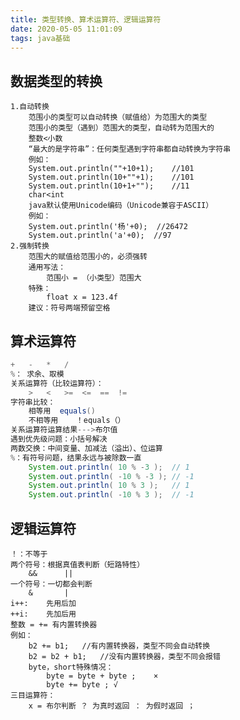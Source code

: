 ```yaml
---
title: 类型转换、算术运算符、逻辑运算符
date: 2020-05-05 11:01:09
tags: java基础
---
```

## 数据类型的转换
<!-- more -->
    1.自动转换
        范围小的类型可以自动转换（赋值给）为范围大的类型
        范围小的类型（遇到）范围大的类型，自动转为范围大的
        整数<小数   
        “最大的是字符串”：任何类型遇到字符串都自动转换为字符串
        例如：
        System.out.println(""+10+1);    //101
        System.out.println(10+""+1);    //101
        System.out.println(10+1+"");    //11
        char<int
        java默认使用Unicode编码（Unicode兼容于ASCII）
        例如：
        System.out.println('杨'+0);  //26472
        System.out.println('a'+0);  //97
    2.强制转换 
        范围大的赋值给范围小的，必须强转
        通用写法：
            范围小 = （小类型）范围大
        特殊：
            float x = 123.4f
        建议：符号两端预留空格

## 算术运算符
```java
+   -   *   /
%： 求余、取模
关系运算符（比较运算符）：
    >   <   >=  <=  ==  !=
字符串比较：
    相等用  equals()
    不相等用    ！equals（）
关系运算符运算结果--->布尔值
遇到优先级问题：小括号解决
两数交换：中间变量、加减法（溢出）、位运算
%：有符号问题，结果永远与被除数一直
    System.out.println( 10 % -3 );  // 1
    System.out.println( -10 % -3 ); // -1
    System.out.println( 10 % 3 );   // 1
    System.out.println( -10 % 3 );  // -1
```
## 逻辑运算符
    ！：不等于
    两个符号：根据真值表判断（短路特性）
        &&      ||
    一个符号：一切都会判断
        &       |
    i++:    先用后加
    ++i:    先加后用
    整数 = += 有内置转换器
    例如：
        b2 += b1;   //有内置转换器，类型不同会自动转换
        b2 = b2 + b1;   //没有内置转换器，类型不同会报错
        byte，short特殊情况：
            byte = byte + byte ;    ×
            byte += byte ; √
    三目运算符：
        x = 布尔判断 ？ 为真时返回 ： 为假时返回 ；
